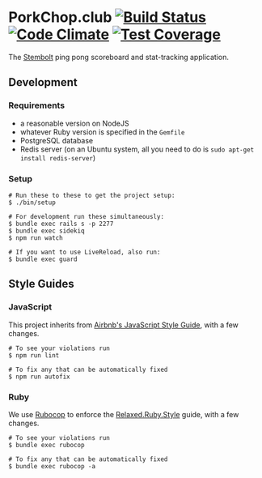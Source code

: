 # PorkChop.club [![Build Status](https://travis-ci.org/PorkChopClub/porkchop.svg?branch=master)](https://travis-ci.org/porkchopclub/porkchop) [![Code Climate](https://codeclimate.com/github/porkchopclub/porkchop/badges/gpa.svg)](https://codeclimate.com/github/porkchopclub/porkchop) [![Test Coverage](https://codeclimate.com/github/porkchopclub/porkchop/badges/coverage.svg)](https://codeclimate.com/github/porkchopclub/porkchop/coverage)

The [Stembolt](https://stembolt.com/) ping pong scoreboard and stat-tracking application.

## Development

### Requirements
* a reasonable version on NodeJS
* whatever Ruby version is specified in the `Gemfile`
* PostgreSQL database
* Redis server (on an Ubuntu system, all you need to do is `sudo apt-get install redis-server`)

### Setup

```shell
# Run these to these to get the project setup:
$ ./bin/setup

# For development run these simultaneously:
$ bundle exec rails s -p 2277
$ bundle exec sidekiq
$ npm run watch

# If you want to use LiveReload, also run:
$ bundle exec guard
```

## Style Guides

### JavaScript

This project inherits from [Airbnb's JavaScript Style Guide](https://github.com/airbnb/javascript), with a few changes.

```shell
# To see your violations run
$ npm run lint

# To fix any that can be automatically fixed
$ npm run autofix
```

### Ruby

We use [Rubocop](https://github.com/bbatsov/rubocop) to enforce the [Relaxed.Ruby.Style](http://relaxed.ruby.style/) guide, with a few changes.

```shell
# To see your violations run
$ bundle exec rubocop

# To fix any that can be automatically fixed
$ bundle exec rubocop -a

```
